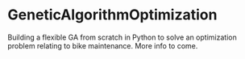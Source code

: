 # GeneticAlgorithmOptimization

Building a flexible GA from scratch in Python to solve an optimization problem relating to bike maintenance. More info to come. 
